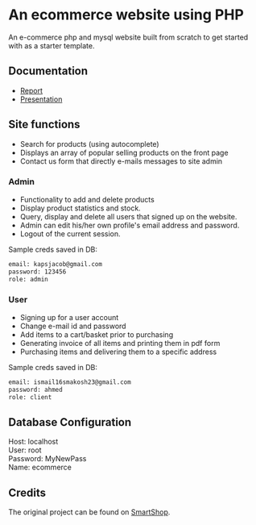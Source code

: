 # An ecommerce website using PHP
An e-commerce php and mysql website built from scratch to get started with as a starter template.

## Documentation
* [Report](./Report.pdf)
* [Presentation](./project_presentation.pptx)

## Site functions
* Search for products (using autocomplete)
* Displays an array of popular selling products on the front page
* Contact us form that directly e-mails messages to site admin

### Admin
* Functionality to add and delete products
* Display product statistics and stock.
* Query, display and delete all users that signed up on the website.
* Admin can edit his/her own profile's email address and password.
* Logout of the current session.

Sample creds saved in DB:

```bash
email: kapsjacob@gmail.com
password: 123456
role: admin
```

### User
* Signing up for a user account
* Change e-mail id and password
* Add items to a cart/basket prior to purchasing
* Generating invoice of all items and printing them in pdf form
* Purchasing items and delivering them to a specific address

Sample creds saved in DB:

```bash
email: ismail16smakosh23@gmail.com
password: ahmed
role: client
```


## Database Configuration

Host: localhost<br>
User: root<br>
Password: MyNewPass<br>
Name: ecommerce


## Credits
The original project can be found on [SmartShop](https://github.com/smakosh/Smartshop).
